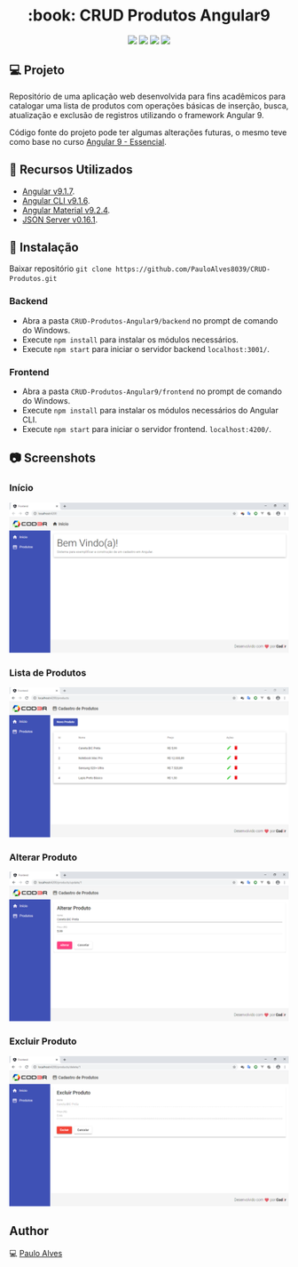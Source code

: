 <h1 align="center">:book: CRUD Produtos Angular9</h1>

<p align="center">
  <a href="https://angular.io/docs"><img src="https://img.shields.io/badge/angular%20-v9.1.7-red"></a>
  <a href="https://cli.angular.io/"><img src="https://img.shields.io/badge/angular--cli-v9.1.6-%23CD0000"></a>
  <a href="https://material.angular.io/"><img src="https://img.shields.io/badge/angular%20material-v9.2.4-blueviolet"></a>
  <a href="https://www.npmjs.com/package/json-server"><img src="https://img.shields.io/badge/json--server-v0.16.1-success"></a>  
</p>

## :computer: Projeto
Repositório de uma aplicação web desenvolvida para fins acadêmicos para catalogar uma lista de produtos com operações básicas de inserção, busca, atualização e exclusão de registros utilizando o framework Angular 9.

Código fonte do projeto pode ter algumas alterações futuras, o mesmo teve como base no curso [Angular 9 - Essencial](https://www.cod3r.com.br/courses/angular-9-essencial).

## :wrench: Recursos Utilizados

- [Angular v9.1.7](https://angular.io/).
- [Angular CLI v9.1.6](https://cli.angular.io/).
- [Angular Material v9.2.4](https://material.angular.io/).
- [JSON Server v0.16.1](https://www.npmjs.com/package/json-server).

## :floppy_disk: Instalação
Baixar repositório ```git clone https://github.com/PauloAlves8039/CRUD-Produtos.git```

### Backend
- Abra a pasta ```CRUD-Produtos-Angular9/backend``` no prompt de comando do Windows.
- Execute ```npm install``` para instalar os módulos necessários.
- Execute ```npm start``` para iniciar o servidor backend ```localhost:3001/```.

### Frontend
- Abra a pasta ``` CRUD-Produtos-Angular9/frontend ``` no prompt de comando do Windows.
- Execute ```npm install``` para instalar os módulos necessários do Angular CLI.
- Execute ```npm start``` para iniciar o servidor frontend. ```localhost:4200/```.

## :camera: Screenshots
### Início
![screenshot1](https://github.com/PauloAlves8039/CRUD-Produtos/blob/master/frontend/src/assets/img/screenshot1.png)

### Lista de Produtos
![screenshot2](https://github.com/PauloAlves8039/CRUD-Produtos/blob/master/frontend/src/assets/img/screenshot2.png)

### Alterar Produto
![screenshot3](https://github.com/PauloAlves8039/CRUD-Produtos/blob/master/frontend/src/assets/img/screenshot3.png)

### Excluir Produto
![screenshot4](https://github.com/PauloAlves8039/CRUD-Produtos/blob/master/frontend/src/assets/img/screenshot4.png)


## Author
:computer: [Paulo Alves](https://github.com/PauloAlves8039)
